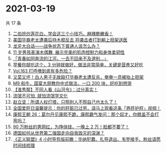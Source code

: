 # 2021-03-19

共 17 条

<!-- BEGIN ZHIHUVIDEO -->
<!-- 最后更新时间 Fri Mar 19 2021 03:05:16 GMT+0800 (China Standard Time) -->
1. [二伯炝炒莲花白，学会这三个小技巧，麻辣脆嫩香！](https://www.zhihu.com/zvideo/1355937632350826496)
1. [美国华裔老太遭袭后持木棍反击 将袭击者打到躺上担架送医](https://www.zhihu.com/zvideo/1355915770652774400)
1. [龙牙大白话——战争状态下普通人该怎么办？](https://www.zhihu.com/zvideo/1355878317560549376)
1. [11 岁男孩表演木偶舞, 展示完美的肌肉控制力和身体柔韧性](https://www.zhihu.com/zvideo/1355908927918325760)
1. [「青春如同奔流的江河，一去不回来不及道别…」](https://www.zhihu.com/zvideo/1355841773571334144)
1. [早餐你就吃这个，3 分钟就做好，做法非常简单，关键是营养又好吃](https://www.zhihu.com/zvideo/1355812750212304896)
1. [Vol.163 打呼噜到底有多危险？](https://www.zhihu.com/zvideo/1356002055069319168)
1. [又菜又坏！白人男子无故殴打华裔老太遭反杀，奄奄一息被抬上担架](https://www.zhihu.com/zvideo/1355853933756137472)
1. [M9 和牛，国宴大厨教你中式做法，一口 200 块，好吃到想哭](https://www.zhihu.com/zvideo/1355483649618407424)
1. [【淮秀帮】不同人看《山河令》：过分真实！](https://www.zhihu.com/zvideo/1355571457951453184)
1. [流氓不可怕, 就怕流氓学文化](https://www.zhihu.com/zvideo/1355548728275800064)
1. [赵立坚：所谓人权灯塔，只照别人不照自己也太久了！](https://www.zhihu.com/zvideo/1355925841541574656)
1. [全国爱肝日温馨提示：你的肝脏已过劳，请马上观看这条「养肝护肝」视频！](https://www.zhihu.com/zvideo/1355839309325438976)
1. [康熙王朝 26：葛尔丹见康熙不跪，康熙霸气发问：那个奴才，你膝盖不会打弯吗？](https://www.zhihu.com/zvideo/1355896043574431745)
1. [90 万粉丝的男网红，为挣快钱，一晚上 2 万！脸都不要了！](https://www.zhihu.com/zvideo/1355979378585661440)
1. [德国如何从世界第二强国走向自我毁灭的深渊？](https://www.zhihu.com/zvideo/1355891959576289280)
1. [《正义联盟》4 小时导剪版前瞻：华纳犯蠢、扎导退出、韦登接手、粉丝请愿时间线梳理](https://www.zhihu.com/zvideo/1355511391181373440)
<!-- END ZHIHUVIDEO -->
